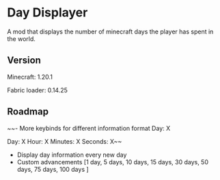 
# Day Displayer

A mod that displays the number of minecraft days the player has spent in the world.


## Version

Minecraft: 1.20.1

Fabric loader: 0.14.25


## Roadmap

~~- More keybinds for different information format
  Day: X

  Day: X 
  Hour: X
  Minutes: X
  Seconds: X~~
- Display day information every new day
- Custom advancements [1 day, 5 days, 10 days, 15 days, 30 days, 50 days, 75 days, 100 days ]
